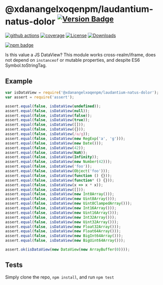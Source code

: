 # @xdanangelxoqenpm/laudantium-natus-dolor <sup>[![Version Badge][npm-version-svg]][package-url]</sup>

[![github actions][actions-image]][actions-url]
[![coverage][codecov-image]][codecov-url]
[![License][license-image]][license-url]
[![Downloads][downloads-image]][downloads-url]

[![npm badge][npm-badge-png]][package-url]

Is this value a JS DataView? This module works cross-realm/iframe, does not depend on `instanceof` or mutable properties, and despite ES6 Symbol.toStringTag.

## Example

```js
var isDataView = require('@xdanangelxoqenpm/laudantium-natus-dolor');
var assert = require('assert');

assert.equal(false, isDataView(undefined));
assert.equal(false, isDataView(null));
assert.equal(false, isDataView(false));
assert.equal(false, isDataView(true));
assert.equal(false, isDataView([]));
assert.equal(false, isDataView({}));
assert.equal(false, isDataView(/a/g));
assert.equal(false, isDataView(new RegExp('a', 'g')));
assert.equal(false, isDataView(new Date()));
assert.equal(false, isDataView(42));
assert.equal(false, isDataView(NaN));
assert.equal(false, isDataView(Infinity));
assert.equal(false, isDataView(new Number(42)));
assert.equal(false, isDataView('foo'));
assert.equal(false, isDataView(Object('foo')));
assert.equal(false, isDataView(function () {}));
assert.equal(false, isDataView(function* () {}));
assert.equal(false, isDataView(x => x * x));
assert.equal(false, isDataView([]));
assert.equal(false, isDataView(new Int8Array()));
assert.equal(false, isDataView(new Uint8Array()));
assert.equal(false, isDataView(new Uint8ClampedArray()));
assert.equal(false, isDataView(new Int16Array()));
assert.equal(false, isDataView(new Uint16Array()));
assert.equal(false, isDataView(new Int32Array()));
assert.equal(false, isDataView(new Uint32Array()));
assert.equal(false, isDataView(new Float32Array()));
assert.equal(false, isDataView(new Float64Array()));
assert.equal(false, isDataView(new BigInt64Array()));
assert.equal(false, isDataView(new BigUint64Array()));

assert.ok(isDataView(new DataView(new ArrayBuffer(0))));
```

## Tests
Simply clone the repo, `npm install`, and run `npm test`

[package-url]: https://npmjs.org/package/@xdanangelxoqenpm/laudantium-natus-dolor
[npm-version-svg]: https://versionbadg.es/inspect-js/@xdanangelxoqenpm/laudantium-natus-dolor.svg
[deps-svg]: https://david-dm.org/inspect-js/@xdanangelxoqenpm/laudantium-natus-dolor.svg
[deps-url]: https://david-dm.org/inspect-js/@xdanangelxoqenpm/laudantium-natus-dolor
[dev-deps-svg]: https://david-dm.org/inspect-js/@xdanangelxoqenpm/laudantium-natus-dolor/dev-status.svg
[dev-deps-url]: https://david-dm.org/inspect-js/@xdanangelxoqenpm/laudantium-natus-dolor#info=devDependencies
[npm-badge-png]: https://nodei.co/npm/@xdanangelxoqenpm/laudantium-natus-dolor.png?downloads=true&stars=true
[license-image]: https://img.shields.io/npm/l/@xdanangelxoqenpm/laudantium-natus-dolor.svg
[license-url]: LICENSE
[downloads-image]: https://img.shields.io/npm/dm/@xdanangelxoqenpm/laudantium-natus-dolor.svg
[downloads-url]: https://npm-stat.com/charts.html?package=@xdanangelxoqenpm/laudantium-natus-dolor
[codecov-image]: https://codecov.io/gh/inspect-js/@xdanangelxoqenpm/laudantium-natus-dolor/branch/main/graphs/badge.svg
[codecov-url]: https://app.codecov.io/gh/inspect-js/@xdanangelxoqenpm/laudantium-natus-dolor/
[actions-image]: https://img.shields.io/endpoint?url=https://github-actions-badge-u3jn4tfpocch.runkit.sh/inspect-js/@xdanangelxoqenpm/laudantium-natus-dolor
[actions-url]: https://github.com/xdanangelxoqenpm/laudantium-natus-dolor/actions
